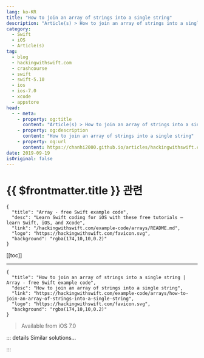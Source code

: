 ```yaml
---
lang: ko-KR
title: "How to join an array of strings into a single string"
description: "Article(s) > How to join an array of strings into a single string"
category:
  - Swift
  - iOS
  - Article(s)
tag: 
  - blog
  - hackingwithswift.com
  - crashcourse
  - swift
  - swift-5.10
  - ios
  - ios-7.0
  - xcode
  - appstore
head:
  - - meta:
    - property: og:title
      content: "Article(s) > How to join an array of strings into a single string"
    - property: og:description
      content: "How to join an array of strings into a single string"
    - property: og:url
      content: https://chanhi2000.github.io/articles/hackingwithswift.com/example-code/arrays/how-to-join-an-array-of-strings-into-a-single-string.html
date: 2019-09-19
isOriginal: false
---
```


# {{ $frontmatter.title }} 관련

```component VPCard
{
  "title": "Array - free Swift example code",
  "desc": "Learn Swift coding for iOS with these free tutorials – learn Swift, iOS, and Xcode",
  "link": "/hackingwithswift.com/example-code/arrays/README.md",
  "logo": "https://hackingwithswift.com/favicon.svg",
  "background": "rgba(174,10,10,0.2)"
}
```

[[toc]]

---

```component VPCard
{
  "title": "How to join an array of strings into a single string | Array - free Swift example code",
  "desc": "How to join an array of strings into a single string",
  "link": "https://hackingwithswift.com/example-code/arrays/how-to-join-an-array-of-strings-into-a-single-string",
  "logo": "https://hackingwithswift.com/favicon.svg",
  "background": "rgba(174,10,10,0.2)"
}
```

> Available from iOS 7.0

<!-- TODO: 작성 -->

<!-- 
If you have an array of strings and want to merge all the elements together into a single string, it's just one line of code in Swift thanks to the `joined()` method.

For example, this joins array elements with a comma:

```swift
let array = ["Andrew", "Ben", "John", "Paul", "Peter", "Laura"]
let joined = array.joined(separator: ", ")
```

The result is that `joined` is set to "Andrew, Ben, John, Paul, Peter, Laura".

If you called `joined()` without any parameters it will just stitch the strings together with no separators.

-->

::: details Similar solutions…

<!--
/example-code/system/how-to-join-an-array-of-strings-in-a-natural-way">How to join an array of strings in a natural way 
/example-code/language/how-to-use-reduce-to-condense-an-array-into-a-single-value">How to use reduce() to condense an array into a single value 
/example-code/language/how-to-convert-a-multidimensional-array-to-a-single-dimensional-array">How to convert a multidimensional array to a single-dimensional array 
/example-code/language/how-to-use-the-zip-function-to-join-two-arrays">How to use the zip() function to join two arrays 
/example-code/strings/how-to-read-a-single-character-from-a-string">How to read a single character from a string</a>
-->

:::

